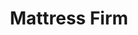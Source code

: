 ---
title: "Mattress Firm"
url: /gaithersburg/mattress-firm-north-frederick-avenue/
shop: Betten
---
